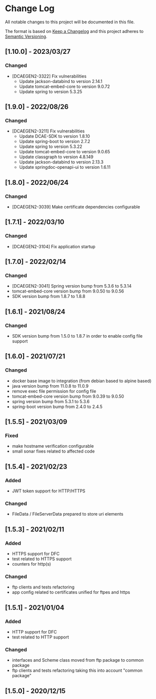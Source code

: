 # Change Log
All notable changes to this project will be documented in this file.

The format is based on [Keep a Changelog](http://keepachangelog.com/)
and this project adheres to [Semantic Versioning](http://semver.org/).

## [1.10.0] - 2023/03/27
### Changed
- [DCAEGEN2-3322] Fix vulnerabilities
  - Update jackson-databind to version 2.14.1
  - Update tomcat-embed-core to version 9.0.72
  - Update spring to version 5.3.25

## [1.9.0] - 2022/08/26
### Changed
- [DCAEGEN2-3211] Fix vulnerabilities
  - Update DCAE-SDK to version 1.8.10
  - Update spring-boot to version 2.7.2
  - Update spring to version 5.3.22
  - Update tomcat-embed-core to version 9.0.65
  - Update classgraph to version 4.8.149
  - Update jackson-databind to version 2.13.3
  - Update springdoc-openapi-ui to version 1.6.11

## [1.8.0] - 2022/06/24
### Changed
- [DCAEGEN2-3039] Make certificate dependencies configurable

## [1.7.1] - 2022/03/10
### Changed
- [DCAEGEN2-3104] Fix application startup

## [1.7.0] - 2022/02/14
### Changed
- [DCAEGEN2-3041] Spring version bump from 5.3.6 to 5.3.14
- tomcat-embed-core version bump from 9.0.50 to 9.0.56
- SDK version bump from 1.8.7 to 1.8.8

## [1.6.1] - 2021/08/24
### Changed
- SDK version bump from 1.5.0 to 1.8.7 in order to enable config file support

## [1.6.0] - 2021/07/21
### Changed
- docker base image to integration (from debian based to alpine based)
- java version bump from 11.0.8 to 11.0.9
- remove exec file permission for config file
- tomcat-embed-core version bump from 9.0.39 to 9.0.50
- spring version bump from 5.3.1 to 5.3.6
- spring-boot version bump from 2.4.0 to 2.4.5

## [1.5.5] - 2021/03/09
### Fixed
- make hostname verification configurable
- small sonar fixes related to affected code

## [1.5.4] - 2021/02/23
### Added
- JWT token support for HTTP/HTTPS
### Changed
- FileData / FileServerData prepared to store uri elements

## [1.5.3] - 2021/02/11
### Added
- HTTPS support for DFC
- test related to HTTPS support
- counters for http(s)
### Changed
- ftp clients and tests refactoring
- app config related to certificates unified for ftpes and https

## [1.5.1] - 2021/01/04
### Added
- HTTP support for DFC
- test related to HTTP support
### Changed
- interfaces and Scheme class moved from ftp package to common package
- ftp clients and tests refactoring taking this into account "common package"

## [1.5.0] - 2020/12/15
